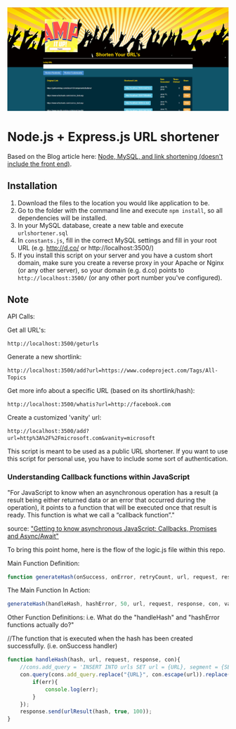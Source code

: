 <img src="views/img/shortener.PNG">

# Node.js + Express.js URL shortener

Based on the Blog article here: <a href="https://www.codeproject.com/Articles/996559/URL-shortener-in-Node-js-plus-Express-js-plus-MySQL">Node, MySQL, and link shortening (doesn't include the front end)</a>.


## Installation

1. Download the files to the location you would like application to be.
1. Go to the folder with the command line and execute `npm install`, so all dependencies will be installed.
1. In your MySQL database, create a new table and execute `urlshortener.sql`
1. In `constants.js`, fill in the correct MySQL settings and fill in your root URL (e.g. http://d.co/ or http://localhost:3500/)
1. If you install this script on your server and you have a custom short domain, make sure you create a reverse proxy in your Apache or Nginx (or any other server), so your domain (e.g. d.co) points to `http://localhost:3500/` (or any other port number you've configured).


## Note

API Calls:

Get all URL's: 
```
http://localhost:3500/geturls
```

Generate a new shortlink: 
```
http://localhost:3500/add?url=https://www.codeproject.com/Tags/All-Topics
```

Get more info about a specific URL (based on its shortlink/hash):
```
http://localhost:3500/whatis?url=http://facebook.com
```

Create a customized 'vanity' url:
```
http://localhost:3500/add?url=http%3A%2F%2Fmicrosoft.com&vanity=microsoft
```

This script is meant to be used as a public URL shortener. If you want to use this script for personal use, you have to include some sort of authentication.

<h3>Understanding Callback functions within JavaScript</h3>

"For JavaScript to know when an asynchronous operation has a result 
(a result being either returned data or an error that occurred during the operation), 
it points to a function that will be executed once that result is ready. 
This function is what we call a “callback function”."

source: <a href="https://medium.com/codebuddies/getting-to-know-asynchronous-javascript-callbacks-promises-and-async-await-17e0673281ee">"Getting to know asynchronous JavaScript: Callbacks, Promises and Async/Await"</a>

To bring this point home, here is the flow of the logic.js file within this repo.

Main Function Definition:

```javascript
function generateHash(onSuccess, onError, retryCount, url, request, response, con, vanity) {
```

The Main Function In Action:

```javascript
generateHash(handleHash, hashError, 50, url, request, response, con, vanity);
```

Other Function Definitions: i.e. What do the "handleHash" and "hashError functions actually do?"

//The function that is executed when the hash has been created successfully. (i.e. onSuccess handler)

```javascript
function handleHash(hash, url, request, response, con){
	//cons.add_query = 'INSERT INTO urls SET url = {URL}, segment = {SEGMENT}, ip = {IP}';
	con.query(cons.add_query.replace("{URL}", con.escape(url)).replace("{SEGMENT}", con.escape(hash)).replace("{IP}", con.escape(getIP(request))), function(err, rows){
		if(err){
			console.log(err);
		}
	});
	response.send(urlResult(hash, true, 100));
}
```

